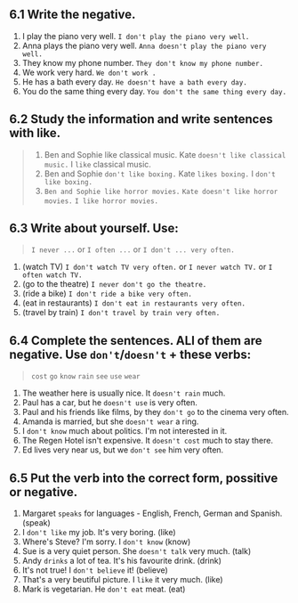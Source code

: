 ## 6.1 Write the negative.
1. I play the piano very well. `I don't play the piano very well.`
2. Anna plays the piano very well. `Anna doesn't play the piano very well.`
3. They know my phone number. `They don't know my phone number.`
4. We work very hard. `We don't work .`
5. He has a bath every day. `He doesn't have a bath every day.`
6. You do the same thing every day. `You don't the same thing every day.`

## 6.2 Study the information and write sentences with like.
> 1. Ben and Sophie like classical music.
> Kate `doesn't like classical music.`
> I `like` classical music.
> 2. Ben and Sophie `don't like boxing.`
> Kate `likes boxing.`
> I `don't like boxing.`
> 3. `Ben and Sophie like horror movies.`
> `Kate doesn't like horror movies.`
> `I like horror movies.`

## 6.3 Write about yourself. Use:
> `I never ...` or `I often ...` or `I don't ... very often.`
1. (watch TV) `I don't watch TV very often.` or `I never watch TV.` or `I often watch TV.`
2. (go to the theatre) `I never don't go the theatre.`
3. (ride a bike) `I don't ride a bike very often.`
4. (eat in restaurants) `I don't eat in restaurants very often.`
5. (travel by train) `I don't travel by train very often.`

## 6.4 Complete the sentences. ALl of them are negative. Use `don't`/`doesn't` + these verbs:
> `cost`   `go`   `know`   `rain`   `see`   `use`   `wear`
1. The weather here is usually nice. It `doesn't rain` much.
2. Paul has a car, but he `doesn't use` is very often.
3. Paul and his friends like films, by they `don't go` to the cinema very often.
4. Amanda is married, but she `doesn't wear` a ring.
5. I `don't know` much about politics. I'm not interested in it.
6. The Regen Hotel isn't expensive. It `doesn't cost` much to stay there.
7. Ed lives very near us, but we `don't see` him very often.

## 6.5 Put the verb into the correct form, possitive or negative.
1. Margaret `speaks` for languages - English, French, German and Spanish. (speak)
2. I `don't like` my job. It's very boring. (like)
3. Where's Steve?    I'm sorry. I `don't know` (know)
4. Sue is a very quiet person. She `doesn't talk` very much. (talk)
5. Andy `drinks` a lot of tea. It's his favourite drink. (drink)
6. It's not true! I `don't believe` it! (believe)
7. That's a very beutiful picture. I `like` it very much. (like)
8. Mark is vegetarian. He `don't eat` meat. (eat)